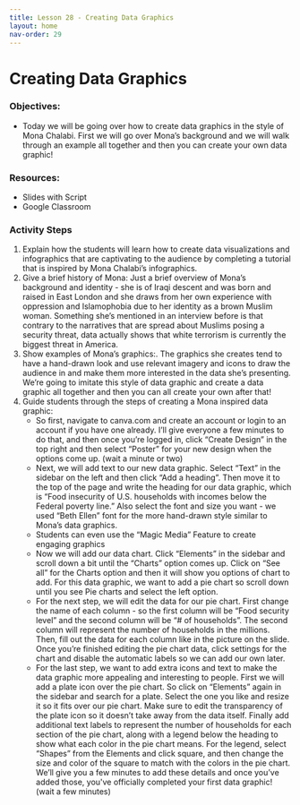 ```yaml
---
title: Lesson 28 - Creating Data Graphics 
layout: home
nav-order: 29
---
```


# Creating Data Graphics 

### Objectives:
- Today we will be going over how to create data graphics in the style of Mona Chalabi. First we will go over Mona’s background and we will walk through an example all together and then you can create your own data graphic!

### Resources:

- Slides with Script
- Google Classroom

### Activity Steps

1. Explain how the students will learn how to create data visualizations and infographics that are captivating to the audience by completing a tutorial that is inspired by Mona Chalabi’s infographics. 
2. Give a brief history of Mona: Just a brief overview of Mona’s background and identity - she is of Iraqi descent and was born and raised in East London and she draws from her own experience with oppression and Islamophobia due to her identity as a brown Muslim woman. Something she’s mentioned in an interview before is that contrary to the narratives that are spread about Muslims posing a security threat, data actually shows that white terrorism is currently the biggest threat in America.
3. Show examples of Mona’s graphics:. The graphics she creates tend to have a hand-drawn look and use relevant imagery and icons to draw the audience in and make them more interested in the data she’s presenting. We’re going to imitate this style of data graphic and create a data graphic all together and then you can all create your own after that!
4.  Guide students through the steps of creating a Mona inspired data graphic:
    - So first, navigate to canva.com and create an account or login to an account if you have one already. I’ll give everyone a few minutes to do that, and then once you’re logged in, click “Create Design” in the top right and then select “Poster” for your new design when the options come up. (wait a minute or two)
    - Next, we will add text to our new data graphic. Select “Text” in the sidebar on the left and then click “Add a heading”. Then move it to the top of the page and write the heading for our data graphic, which is “Food insecurity of U.S. households with incomes below the Federal poverty line.” Also select the font and size you want - we used “Beth Ellen” font for the more hand-drawn style similar to Mona’s data graphics.
    - Students can even use the “Magic Media” Feature to create engaging graphics
    - Now we will add our data chart. Click “Elements” in the sidebar and scroll down a bit until the “Charts” option comes up. Click on “See all” for the Charts option and then it will show you options of chart to add. For this data graphic, we want to add a pie chart so scroll down until you see Pie charts and select the left option.
    - For the next step, we will edit the data for our pie chart. First change the name of each column - so the first column will be “Food security level” and the second column will be “# of households”. The second column will represent the number of households in the millions. Then, fill out the data for each column like in the picture on the slide. Once you’re finished editing the pie chart data, click settings for the chart and disable the automatic labels so we can add our own later. 
    - For the last step, we want to add extra icons and text to make the data graphic more appealing and interesting to people. First we will add a plate icon over the pie chart. So click on “Elements” again in the sidebar and search for a plate. Select the one you like and resize it so it fits over our pie chart. Make sure to edit the transparency of the plate icon so it doesn’t take away from the data itself. Finally add additional text labels to represent the number of households for each section of the pie chart, along with a legend below the heading to show what each color in the pie chart means. For the legend, select “Shapes” from the Elements and click square, and then change the size and color of the square to match with the colors in the pie chart. We’ll give you a few minutes to add these details and once you’ve added those, you've officially completed your first data graphic!  (wait a few minutes)